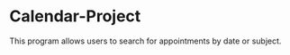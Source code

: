 Calendar-Project
================
This program allows users to search for appointments by date or subject.
